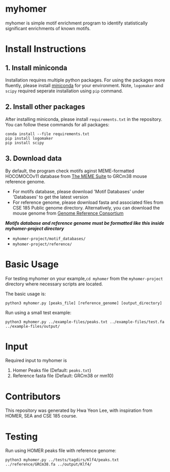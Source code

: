 # myhomer
myhomer is simple motif enrichment program to identify statistically significant enrichments of known motifs.

# Install Instructions
## 1. Install miniconda 
Installation requires multiple python packages. For using the packages more fluently, please install [miniconda](https://developers.google.com/earth-engine/guides/python_install-conda#mac) for your environment.
Note, `logomaker` and `scipy` required seperate installation using `pip` command. 

## 2. Install other packages
After installing miniconda, please install `requirements.txt` in the repository. 
You can follow these commands for all packages:
```
conda install --file requirements.txt
pip install logomaker
pip install scipy
```
## 3. Download data
By default, the program check motifs aginst MEME-formatted HOCOMOCOv11 database from [The MEME Suite](https://meme-suite.org/meme/doc/download.html) to GRCm38 mouse reference genome. 
- For motifs database, please download 'Motif Databases' under 'Databases' to get the latest version
- For reference genome, please download fasta and associated files from CSE 185 Public genome directory. Alternatively, you can download the mouse genome from [Genome Reference Consortium](https://www.ncbi.nlm.nih.gov/grc/mouse)

***Motifs database and reference genome must be formatted like this inside myhomer-project directory***
- `myhomer-project/motif_databases/`
- `myhomer-project/reference/`

# Basic Usage
For testing myhomer on your example,`cd myhomer` from the `myhomer-project` directory where necessary scripts are located. 

The basic usage is:
```
python3 myhomer.py [peaks_file] [reference_genome] [output_directory]
```

Run using a small test example:
```
python3 myhomer.py ../example-files/peaks.txt ../example-files/test.fa ../example-files/output/
```

# Input
Required input to myhomer is
1. Homer Peaks file (Default: `peaks.txt`)
2. Reference fasta file (Default: GRCm38 or mm10)

# Contributors
This repository was generated by Hwa Yeon Lee, with inspiration from HOMER, SEA and CSE 185 course. 


# Testing
Run using HOMER peaks file with reference genome:
```
python3 myhomer.py ../tests/tagdirs/Klf4/peaks.txt ../reference/GRCm38.fa ../output/Klf4/
```
